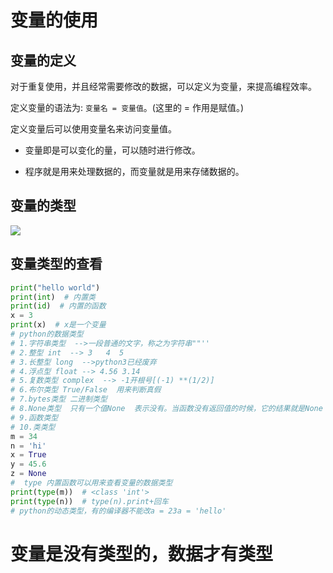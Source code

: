 # 变量的使用

## 变量的定义

对于重复使用，并且经常需要修改的数据，可以定义为变量，来提高编程效率。

定义变量的语法为: `变量名 = 变量值`。(这里的 = 作用是赋值。)

定义变量后可以使用变量名来访问变量值。

- 变量即是可以变化的量，可以随时进行修改。

- 程序就是用来处理数据的，而变量就是用来存储数据的。

## 变量的类型

![](C:\Users\lwq\Desktop\MyBook\img\数据类型.png)

## 变量类型的查看

```python
print("hello world")
print(int)  # 内置类
print(id)  # 内置的函数
x = 3
print(x)  # x是一个变量
# python的数据类型
# 1.字符串类型  -->一段普通的文字，称之为字符串""''
# 2.整型 int  --> 3   4  5
# 3.长整型 long  -->python3已经废弃
# 4.浮点型 float --> 4.56 3.14
# 5.复数类型 complex  --> -1开根号[(-1) **(1/2)]
# 6.布尔类型 True/False  用来判断真假
# 7.bytes类型 二进制类型
# 8.None类型  只有一个值None  表示没有。当函数没有返回值的时候，它的结果就是None
# 9.函数类型
# 10.类类型
m = 34
n = 'hi'
x = True
y = 45.6
z = None
#  type 内置函数可以用来查看变量的数据类型
print(type(m))  # <class 'int'>
print(type(n))  # type(n).print+回车
# python的动态类型，有的编译器不能改a = 23a = 'hello'

```

# 变量是没有类型的，数据才有类型

